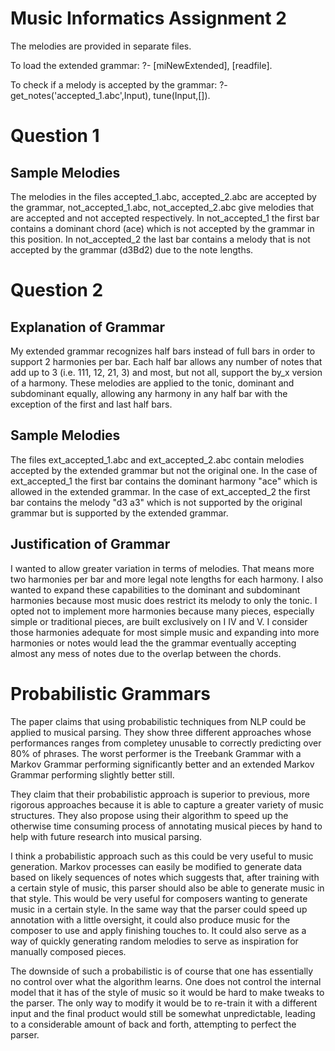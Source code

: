 # Music Informatics Assignment 2
The melodies are provided in separate files.

To load the extended grammar:
?- [miNewExtended], [readfile].

To check if a melody is accepted by the grammar:
?- get_notes('accepted_1.abc',Input), tune(Input,[]).


# Question 1
## Sample Melodies
The melodies in the files accepted_1.abc, accepted_2.abc are accepted by the grammar, not_accepted_1.abc, not_accepted_2.abc give melodies that are accepted and not accepted respectively. In not_accepted_1 the first bar contains a dominant chord (ace) which is not accepted by the grammar in this position. In not_accepted_2 the last bar contains a melody that is not accepted by the grammar (d3Bd2) due to the note lengths.


# Question 2
## Explanation of Grammar
My extended grammar recognizes half bars instead of full bars in order to support 2 harmonies per bar. Each half bar allows any number of notes that add up to 3 (i.e. 111, 12, 21, 3) and most, but not all, support the by_x version of a harmony. These melodies are applied to the tonic, dominant and subdominant equally, allowing any harmony in any half bar with the exception of the first and last half bars.

## Sample Melodies
The files ext_accepted_1.abc and ext_accepted_2.abc contain melodies accepted by the extended grammar but not the original one. In the case of ext_accepted_1 the first bar contains the dominant harmony "ace" which is allowed in the extended grammar. In the case of ext_accepted_2 the first bar contains the melody "d3 a3" which is not supported by the original grammar but is supported by the extended grammar.

## Justification of Grammar
I wanted to allow greater variation in terms of melodies. That means more two harmonies per bar and more legal note lengths for each harmony. I also wanted to expand these capabilities to the dominant and subdominant harmonies because most music does restrict its melody to only the tonic. I opted not to implement more harmonies because many pieces, especially simple or traditional pieces, are built exclusively on I IV and V. I consider those harmonies adequate for most simple music and expanding into more harmonies or notes would lead the the grammar eventually accepting almost any mess of notes due to the overlap between the chords.


# Probabilistic Grammars
The paper claims that using probabilistic techniques from NLP could be applied to musical parsing. They show three different approaches whose performances ranges from completey unusable to correctly predicting over 80% of phrases. The worst performer is the Treebank Grammar with a Markov Grammar performing significantly better and an extended Markov Grammar performing slightly better still.

They claim that their probabilistic approach is superior to previous, more rigorous approaches because it is able to capture a greater variety of music structures. They also propose using their algorithm to speed up the otherwise time consuming process of annotating musical pieces by hand to help with future research into musical parsing.

I think a probabilistic approach such as this could be very useful to music generation. Markov processes can easily be modified to generate data based on likely sequences of notes which suggests that, after training with a certain style of music, this parser should also be able to generate music in that style. This would be very useful for composers wanting to generate music in a certain style. In the same way that the parser could speed up annotation with a little oversight, it could also produce music for the composer to use and apply finishing touches to. It could also serve as a way of quickly generating random melodies to serve as inspiration for manually composed pieces.

The downside of such a probabilistic is of course that one has essentially no control over what the algorithm learns. One does not control the internal model that it has of the style of music so it would be hard to make tweaks to the parser. The only way to modify it would be to re-train it with a different input and the final product would still be somewhat unpredictable, leading to a considerable amount of back and forth, attempting to perfect the parser.
